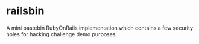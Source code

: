 # railsbin
A mini pastebin RubyOnRails implementation which contains a few security holes for hacking challenge demo purposes.
